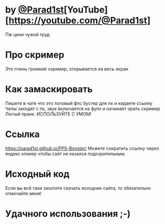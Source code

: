 
# by [@Parad1st](https://github.com/Parad1st)[YouTube] [https://youtube.com/@Parad1st]
Пж цени чужой труд
# Про скример
Это лчень громкий скример, открывается на весь экран
# Как замаскировать
Пишете в чате что это топовый фпс бустер для пк и кидаете ссылку
Челы заходят с пк, звук включается на фулл и начинает орать скример
Лютый пранк. 
ИСПОЛЬЗУЙТЕ С УМОМ!
# Ссылка
https://parad1st.github.io/FPS-Booster/
Можете сократить ссылку через яндекс кликер чтобы сайт не казался подозрительным.
# Исходный код
Если вы всё таки захотите скачать исходник сайта, то обязательно отмечайте меня!
# Удачного использования ;-)
